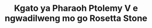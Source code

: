 ---
layout: quote
permalink: /tn/
langtag: tn
type: modern
script: Latn
langName: Setswana
englishLangName: Tswana
title: Kgato ya Pharaoh Ptolemy V e ngwadilweng mo go Rosetta Stone
quote: Diphukwano tsa Kgato ene di tla robagwa ka go se kgale, demotic, le Greke mo slabong sa basalt, mme di beelwe mo ditempleng tsa bofelo, bobedi, le bobatlatsi go bua ka thoto e Ptolemy, modimo wa Phanso.
reference: Ditaelo tsa Ptolemy V mo Rosetta Stone, 196 B.C., British Museum.
imageAlt: Coin ya Ptolemy V
selectAriaLabel: Kgetha leleme
buttonRandom: Random
direction: ltr
---